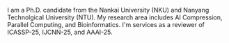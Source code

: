 I am a Ph.D. candidate from the Nankai University (NKU) and Nanyang Technolgical University (NTU). My research area includes AI Compression, Parallel Computing, and Bioinformatics.
I'm services as a reviewer of ICASSP-25, IJCNN-25, and AAAI-25.